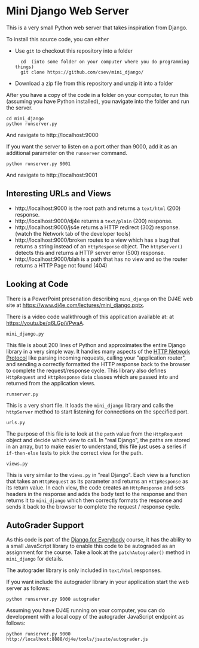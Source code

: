 
Mini Django Web Server
======================

This is a very small Python web server that takes inspiration from Django. 

To install this source code, you can either

* Use `git` to checkout this repository into a folder

        cd  (into some folder on your computer where you do programming things)
        git clone https://github.com/csev/mini_django/
  
* Download a zip file from this repository and unzip it into a folder

After you have a copy of the code in a folder on your computer, to run this (assuming you
have Python installed), you navigate into the folder and run the server.

    cd mini_django
    python runserver.py

And navigate to http://localhost:9000

If you want the server to listen on a port other than 9000, add it as an additional parameter on the
`runserver` command.

    python runserver.py 9001

And navigate to http://localhost:9001

Interesting URLs and Views
--------------------------

* http://localhost:9000 is the root path and returns a `text/html` (200) response.
* http://localhost:9000/dj4e returns a `text/plain` (200) response.
* http://localhost:9000/js4e returns a HTTP redirect (302) response. (watch the Network tab of the developer tools)
* http://localhost:9000/broken routes to a view which has a bug that
returns a string instead of an `HttpResponse` object.  The `httpServer()` detects this and returns a HTTP server error
(500) response.
* http://localhost:9000/blah is a path that has no view and so the router
returns a HTTP Page not found (404)

Looking at Code
---------------

There is a PowerPoint presenation describing `mini_django` on the DJ4E web site 
at <a href="https://www.dj4e.com/lectures/mini_django.pptx" target="_blank">https://www.dj4e.com/lectures/mini_django.pptx</a>.

There is a video code walkthrough of this application available at:
at <a href="https://youtu.be/q6LGpiVPwaA" target="_blank">https://youtu.be/q6LGpiVPwaA</a>.

`mini_django.py`

This file is about 200 lines of Python and approximates the entire Django library in a very simple way.  It
handles many aspects of the <a href="https://en.wikipedia.org/wiki/HTTP" target="_blank:">HTTP Network Protocol</a>
like parsing incoming requests, calling your "application router", and sending a correctly formatted the HTTP response
back to the browser to complete the request/response cycle.  This library also defines `HttpRequest` and
`HttpResponse` data classes which are passed into and returned from the application views.

`runserver.py`

This is a very short file.  It loads the `mini_django` library and calls the `httpServer` method
to start listening for connections on the specified port.

`urls.py`

The purpose of this file is to look at the `path` value from the `HttpRequest` object and decide which view
to call.  In "real Django", the paths are stored in an array, but to make easier to understand, this file just
uses a series if `if-then-else` tests to pick the correct view for the path.

`views.py`

This is very similar to the `views.py` in "real Django".  Each view is a function that takes an `HttpRequest`
as its parameter and returns an `HttpResponse` as its return value.  In each view, the code creates
an `HttpResponse` and sets headers in the response and adds the body text to the response and then 
returns it to `mini_django` which then correctly formats the response and sends it back to the browser
to complete the request / response cycle.

AutoGrader Support
------------------

As this code is part of the <a href="https://www.dj4e.com/" target="_blank">Django for Everybody</a>
course, it has the ability to  a small JavaScript library to enable this code to be autograded
as an assignment for the course.  Take a look at the `patchAutograder()` method in `mini_django` for details.

The autograder library is only included in `text/html` responses.

If you want include the autograder library in your application start the web server as follows:

    python runserver.py 9000 autograder

Assuming you have DJ4E running on your computer, you can  do development with a local
copy of the autograder JavaScript endpoint as follows:

    python runserver.py 9000 http://localhost:8888/dj4e/tools/jsauto/autograder.js

